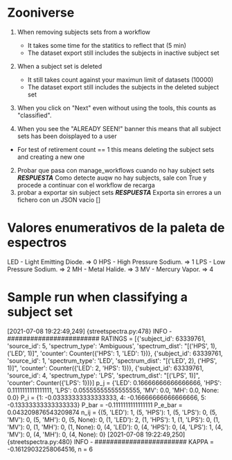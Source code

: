 # Zooniverse
1. When removing subjects sets from a workflow
	* It takes some time for the statitics to reflect that (5 min)
	* The dataset export still includes the subjects in inactive subject set

2. When a subject set is deleted
	* It still takes count against your maximun limit of datasets (10000)
	* The dataset export still includes the subjects in the deleted subject set

3. When you click on "Next" even without using the tools, this counts as "classified".

4. When you see the "ALREADY SEEN!" banner this means that all subject sets has been doisplayed to a user
- For test of retirement count == 1 this means deleting the subject sets and creating a new one

2) Probar que pasa con manage_workflows cuando no hay subject sets
 ***RESPUESTA***
 Como detecte auqw no hay subjects, sale con True y procede a continuar con el workflow de recarga
3) probar a exportar sin subject sets
***RESPUESTA***
Exporta sin errores a un fichero con un JSON vacio []


# Valores enumerativos de la paleta de espectros
LED - Light Emitting Diode. => 0
HPS - High Pressure Sodium. => 1
LPS - Low Pressure Sodium. => 2
MH - Metal Halide. => 3
MV - Mercury Vapor. => 4

# Sample run when classifying a subject set
[2021-07-08 19:22:49,249] {streetspectra.py:478} INFO - ######################## RATINGS = [{'subject_id': 63339761, 'source_id': 5, 'spectrum_type': 'Ambiguous', 'spectrum_dist': "[('HPS', 1), ('LED', 1)]", 'counter': Counter({'HPS': 1, 'LED': 1})}, {'subject_id': 63339761, 'source_id': 1, 'spectrum_type': 'LED', 'spectrum_dist': "[('LED', 2), ('HPS', 1)]", 'counter': Counter({'LED': 2, 'HPS': 1})}, {'subject_id': 63339761, 'source_id': 4, 'spectrum_type': 'LPS', 'spectrum_dist': "[('LPS', 1)]", 'counter': Counter({'LPS': 1})}]
p_j = {'LED': 0.16666666666666666, 'HPS': 0.1111111111111111, 'LPS': 0.05555555555555555, 'MV': 0.0, 'MH': 0.0, None: 0.0}
P_i = {1: -0.03333333333333333, 4: -0.16666666666666666, 5: -0.13333333333333333}
P_bar = -0.1111111111111111
P_e_bar = 0.043209876543209874
n_ij = {(5, 'LED'): 1, (5, 'HPS'): 1, (5, 'LPS'): 0, (5, 'MV'): 0, (5, 'MH'): 0, (5, None): 0, (1, 'LED'): 2, (1, 'HPS'): 1, (1, 'LPS'): 0, (1, 'MV'): 0, (1, 'MH'): 0, (1, None): 0, (4, 'LED'): 0, (4, 'HPS'): 0, (4, 'LPS'): 1, (4, 'MV'): 0, (4, 'MH'): 0, (4, None): 0}
[2021-07-08 19:22:49,250] {streetspectra.py:480} INFO - ######################## KAPPA = -0.16129032258064516, n = 6
